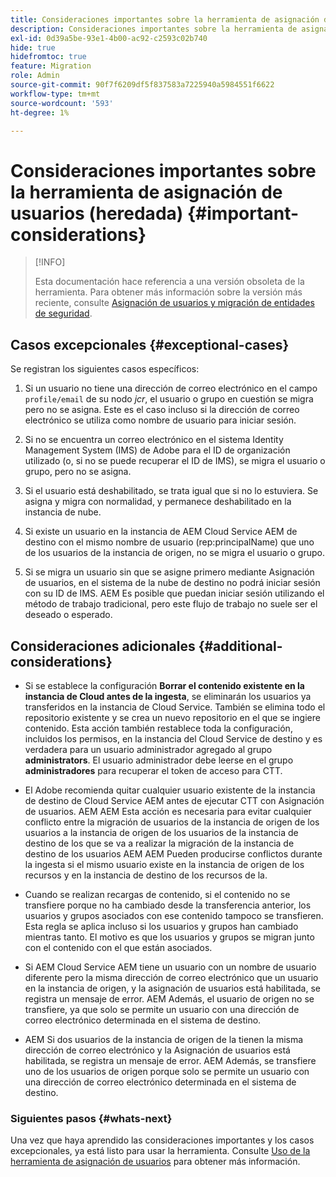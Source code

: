 ```yaml
---
title: Consideraciones importantes sobre la herramienta de asignación de usuarios (heredada)
description: Consideraciones importantes sobre la herramienta de asignación de usuarios (heredada)
exl-id: 0d39a5be-93e1-4b00-ac92-c2593c02b740
hide: true
hidefromtoc: true
feature: Migration
role: Admin
source-git-commit: 90f7f6209df5f837583a7225940a5984551f6622
workflow-type: tm+mt
source-wordcount: '593'
ht-degree: 1%

---
```


# Consideraciones importantes sobre la herramienta de asignación de usuarios (heredada) {#important-considerations}

>[!INFO]
>
>Esta documentación hace referencia a una versión obsoleta de la herramienta. Para obtener más información sobre la versión más reciente, consulte [Asignación de usuarios y migración de entidades de seguridad](/help/journey-migration/content-transfer-tool/using-content-transfer-tool/user-mapping-and-migration.md).

## Casos excepcionales {#exceptional-cases}

Se registran los siguientes casos específicos:

1. Si un usuario no tiene una dirección de correo electrónico en el campo `profile/email` de su nodo *jcr*, el usuario o grupo en cuestión se migra pero no se asigna. Este es el caso incluso si la dirección de correo electrónico se utiliza como nombre de usuario para iniciar sesión.

1. Si no se encuentra un correo electrónico en el sistema Identity Management System (IMS) de Adobe para el ID de organización utilizado (o, si no se puede recuperar el ID de IMS), se migra el usuario o grupo, pero no se asigna.

1. Si el usuario está deshabilitado, se trata igual que si no lo estuviera. Se asigna y migra con normalidad, y permanece deshabilitado en la instancia de nube.

1. Si existe un usuario en la instancia de AEM Cloud Service AEM de destino con el mismo nombre de usuario (rep:principalName) que uno de los usuarios de la instancia de origen, no se migra el usuario o grupo.

1. Si se migra un usuario sin que se asigne primero mediante Asignación de usuarios, en el sistema de la nube de destino no podrá iniciar sesión con su ID de IMS. AEM Es posible que puedan iniciar sesión utilizando el método de trabajo tradicional, pero este flujo de trabajo no suele ser el deseado o esperado.

## Consideraciones adicionales {#additional-considerations}

* Si se establece la configuración **Borrar el contenido existente en la instancia de Cloud antes de la ingesta**, se eliminarán los usuarios ya transferidos en la instancia de Cloud Service. También se elimina todo el repositorio existente y se crea un nuevo repositorio en el que se ingiere contenido. Esta acción también restablece toda la configuración, incluidos los permisos, en la instancia del Cloud Service de destino y es verdadera para un usuario administrador agregado al grupo **administrators**. El usuario administrador debe leerse en el grupo **administradores** para recuperar el token de acceso para CTT.

* El Adobe recomienda quitar cualquier usuario existente de la instancia de destino de Cloud Service AEM antes de ejecutar CTT con Asignación de usuarios. AEM AEM Esta acción es necesaria para evitar cualquier conflicto entre la migración de usuarios de la instancia de origen de los usuarios a la instancia de origen de los usuarios de la instancia de destino de los que se va a realizar la migración de la instancia de destino de los usuarios AEM AEM Pueden producirse conflictos durante la ingesta si el mismo usuario existe en la instancia de origen de los recursos y en la instancia de destino de los recursos de la.

* Cuando se realizan recargas de contenido, si el contenido no se transfiere porque no ha cambiado desde la transferencia anterior, los usuarios y grupos asociados con ese contenido tampoco se transfieren. Esta regla se aplica incluso si los usuarios y grupos han cambiado mientras tanto. El motivo es que los usuarios y grupos se migran junto con el contenido con el que están asociados.

* Si AEM Cloud Service AEM tiene un usuario con un nombre de usuario diferente pero la misma dirección de correo electrónico que un usuario en la instancia de origen, y la asignación de usuarios está habilitada, se registra un mensaje de error. AEM Además, el usuario de origen no se transfiere, ya que solo se permite un usuario con una dirección de correo electrónico determinada en el sistema de destino.

* AEM Si dos usuarios de la instancia de origen de la tienen la misma dirección de correo electrónico y la Asignación de usuarios está habilitada, se registra un mensaje de error. AEM Además, se transfiere uno de los usuarios de origen porque solo se permite un usuario con una dirección de correo electrónico determinada en el sistema de destino.

### Siguientes pasos {#whats-next}

Una vez que haya aprendido las consideraciones importantes y los casos excepcionales, ya está listo para usar la herramienta. Consulte [Uso de la herramienta de asignación de usuarios](/help/journey-migration/content-transfer-tool/user-mapping-tool-legacy/using-user-mapping-tool-legacy.md) para obtener más información.
